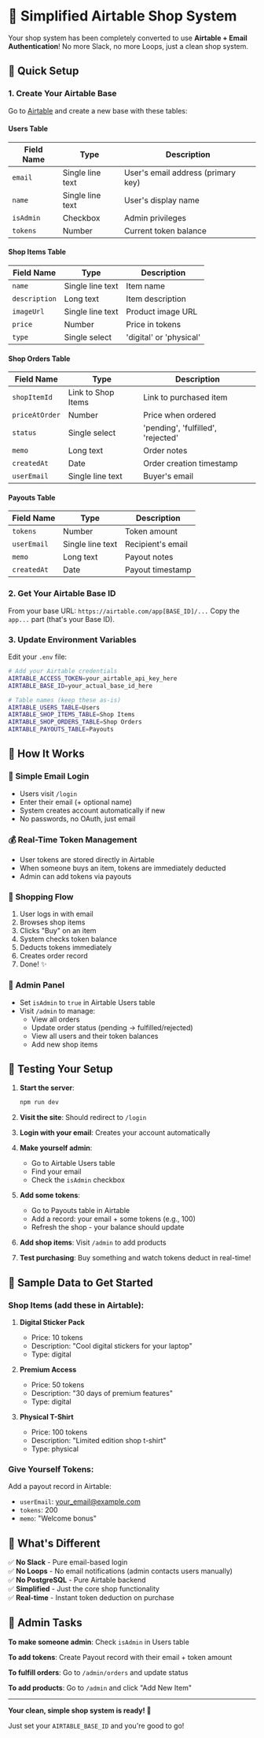 # 🎯 **Simplified Airtable Shop System**

Your shop system has been completely converted to use **Airtable + Email Authentication**! No more Slack, no more Loops, just a clean shop system.

## 🔧 **Quick Setup**

### 1. **Create Your Airtable Base**

Go to [Airtable](https://airtable.com) and create a new base with these tables:

#### **Users Table**
| Field Name | Type | Description |
|------------|------|-------------|
| `email` | Single line text | User's email address (primary key) |
| `name` | Single line text | User's display name |
| `isAdmin` | Checkbox | Admin privileges |
| `tokens` | Number | Current token balance |

#### **Shop Items Table**
| Field Name | Type | Description |
|------------|------|-------------|
| `name` | Single line text | Item name |
| `description` | Long text | Item description |
| `imageUrl` | Single line text | Product image URL |
| `price` | Number | Price in tokens |
| `type` | Single select | 'digital' or 'physical' |

#### **Shop Orders Table**
| Field Name | Type | Description |
|------------|------|-------------|
| `shopItemId` | Link to Shop Items | Link to purchased item |
| `priceAtOrder` | Number | Price when ordered |
| `status` | Single select | 'pending', 'fulfilled', 'rejected' |
| `memo` | Long text | Order notes |
| `createdAt` | Date | Order creation timestamp |
| `userEmail` | Single line text | Buyer's email |

#### **Payouts Table**
| Field Name | Type | Description |
|------------|------|-------------|
| `tokens` | Number | Token amount |
| `userEmail` | Single line text | Recipient's email |
| `memo` | Long text | Payout notes |
| `createdAt` | Date | Payout timestamp |

### 2. **Get Your Airtable Base ID**

From your base URL: `https://airtable.com/app[BASE_ID]/...`
Copy the `app...` part (that's your Base ID).

### 3. **Update Environment Variables**

Edit your `.env` file:

```bash
# Add your Airtable credentials  
AIRTABLE_ACCESS_TOKEN=your_airtable_api_key_here
AIRTABLE_BASE_ID=your_actual_base_id_here

# Table names (keep these as-is)
AIRTABLE_USERS_TABLE=Users
AIRTABLE_SHOP_ITEMS_TABLE=Shop Items
AIRTABLE_SHOP_ORDERS_TABLE=Shop Orders
AIRTABLE_PAYOUTS_TABLE=Payouts
```

## 🚀 **How It Works**

### **🔐 Simple Email Login**
- Users visit `/login`
- Enter their email (+ optional name)
- System creates account automatically if new
- No passwords, no OAuth, just email

### **💰 Real-Time Token Management**
- User tokens are stored directly in Airtable
- When someone buys an item, tokens are immediately deducted
- Admin can add tokens via payouts

### **🛒 Shopping Flow**
1. User logs in with email
2. Browses shop items
3. Clicks "Buy" on an item
4. System checks token balance
5. Deducts tokens immediately
6. Creates order record
7. Done! ✨

### **👑 Admin Panel**
- Set `isAdmin` to `true` in Airtable Users table
- Visit `/admin` to manage:
  - View all orders
  - Update order status (pending → fulfilled/rejected)
  - View all users and their token balances
  - Add new shop items

## 🧪 **Testing Your Setup**

1. **Start the server**:
   ```bash
   npm run dev
   ```

2. **Visit the site**: Should redirect to `/login`

3. **Login with your email**: Creates your account automatically

4. **Make yourself admin**: 
   - Go to Airtable Users table
   - Find your email
   - Check the `isAdmin` checkbox

5. **Add some tokens**:
   - Go to Payouts table in Airtable
   - Add a record: your email + some tokens (e.g., 100)
   - Refresh the shop - your balance should update

6. **Add shop items**: Visit `/admin` to add products

7. **Test purchasing**: Buy something and watch tokens deduct in real-time!

## 📱 **Sample Data to Get Started**

### **Shop Items** (add these in Airtable):
1. **Digital Sticker Pack**
   - Price: 10 tokens
   - Description: "Cool digital stickers for your laptop"
   - Type: digital

2. **Premium Access**
   - Price: 50 tokens  
   - Description: "30 days of premium features"
   - Type: digital

3. **Physical T-Shirt**
   - Price: 100 tokens
   - Description: "Limited edition shop t-shirt"
   - Type: physical

### **Give Yourself Tokens**:
Add a payout record in Airtable:
- `userEmail`: your_email@example.com
- `tokens`: 200
- `memo`: "Welcome bonus"

## 🎉 **What's Different**

✅ **No Slack** - Pure email-based login  
✅ **No Loops** - No email notifications (admin contacts users manually)  
✅ **No PostgreSQL** - Pure Airtable backend  
✅ **Simplified** - Just the core shop functionality  
✅ **Real-time** - Instant token deduction on purchase  

## 🔧 **Admin Tasks**

**To make someone admin**: Check `isAdmin` in Users table

**To add tokens**: Create Payout record with their email + token amount

**To fulfill orders**: Go to `/admin/orders` and update status

**To add products**: Go to `/admin` and click "Add New Item"

---

**Your clean, simple shop system is ready! 🎊**

Just set your `AIRTABLE_BASE_ID` and you're good to go!